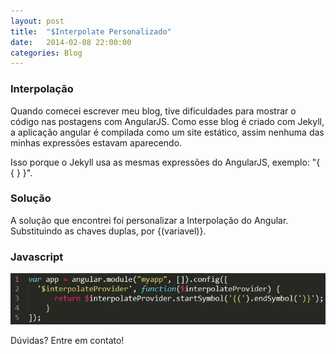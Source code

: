 ```yaml
---
layout: post
title:  "$Interpolate Personalizado"
date:   2014-02-08 22:00:00
categories: Blog
---
```


<h3>Interpolação</h3>
Quando comecei escrever meu blog, tive dificuldades para mostrar o código nas postagens com AngularJS. Como esse blog é criado com Jekyll, a aplicação angular é compilada como um site estático, assim nenhuma das minhas expressões estavam aparecendo. 

Isso porque o Jekyll usa as mesmas expressões do AngularJS, exemplo: "{ { } }".

<h3>Solução</h3>
A solução que encontrei foi personalizar a Interpolação do Angular. Substituindo as chaves duplas, por {(variavel)}.

<h3>Javascript</h3>
<img src="/img/posts/interpolacao.png" />

Dúvidas? Entre em contato!